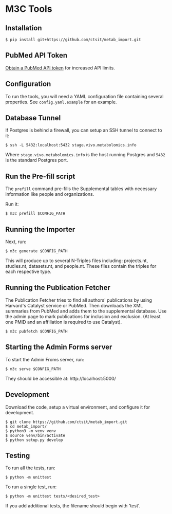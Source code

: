 M3C Tools
=========

## Installation

    $ pip install git+https://github.com/ctsit/metab_import.git

## PubMed API Token

[Obtain a PubMed API token](https://ncbiinsights.ncbi.nlm.nih.gov/2017/11/02/new-api-keys-for-the-e-utilities/) for increased API limits.

## Configuration

To run the tools, you will need a YAML configuration file containing several
properties. See `config.yaml.example` for an example.

## Database Tunnel

If Postgres is behind a firewall, you can setup an SSH tunnel to connect to it:

    $ ssh -L 5432:localhost:5432 stage.vivo.metabolomics.info

Where `stage.vivo.metabolomics.info` is the host running Postgres and `5432` is
the standard Postgres port.


## Run the Pre-fill script

The `prefill` command pre-fills the Supplemental tables with necessary
information like people and organizations.

Run it:

    $ m3c prefill $CONFIG_PATH


## Running the Importer

Next, run:

    $ m3c generate $CONFIG_PATH

This will produce up to several N-Triples files including: projects.nt,
studies.nt, datasets.nt, and people.nt. These files contain the triples for
each respective type.


## Running the Publication Fetcher

The Publication Fetcher tries to find all authors' publications by using
Harvard's Catalyst service or PubMed. Then downloads the XML summaries from
PubMed and adds them to the supplemental database. Use the admin page to
mark publications for inclusion and exclusion. (At least one PMID and an
affiliation is required to use Catalyst).

    $ m3c pubfetch $CONFIG_PATH


## Starting the Admin Forms server

To start the Admin Froms server, run:

    $ m3c serve $CONFIG_PATH

They should be accessible at: http://localhost:5000/


## Development

Download the code, setup a virtual environment, and configure it for
development.

    $ git clone https://github.com/ctsit/metab_import.git
    $ cd metab_import/
    $ python3 -m venv venv
    $ source venv/bin/activate
    $ python setup.py develop


## Testing

To run all the tests, run:

    $ python -m unittest

To run a single test, run:

    $ python -m unittest tests/<desired_test>

If you add additional tests, the filename should begin with 'test'.

